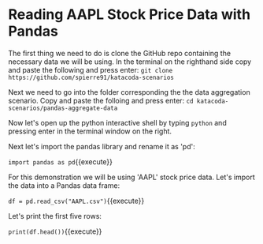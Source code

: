 # Reading AAPL Stock Price Data with Pandas
The first thing we need to do is clone the GitHub repo containing the necessary data we will be using. In the terminal on the righthand side copy and paste the following and press enter:
`git clone https://github.com/spierre91/katacoda-scenarios`

Next we need to go into the folder corresponding the the data aggregation scenario. Copy and paste the folloing and press enter:
`cd katacoda-scenarios/pandas-aggregate-data`

Now let's open up the python interactive shell by typing `python` and pressing enter in the terminal window on the right.

Next let's import the pandas library and rename it as 'pd':

`import pandas as pd`{{execute}}

For this demonstration we will be using 'AAPL' stock price data. Let's import the data into a Pandas data frame:

`df = pd.read_csv("AAPL.csv")`{{execute}}

Let's print the first five rows:

`print(df.head())`{{execute}}
